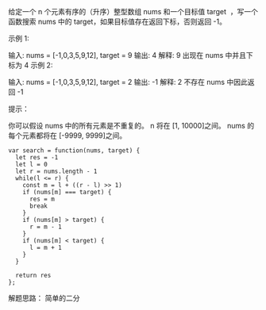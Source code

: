 给定一个 n 个元素有序的（升序）整型数组 nums 和一个目标值 target  ，写一个函数搜索 nums 中的 target，如果目标值存在返回下标，否则返回 -1。


示例 1:

输入: nums = [-1,0,3,5,9,12], target = 9
输出: 4
解释: 9 出现在 nums 中并且下标为 4
示例 2:

输入: nums = [-1,0,3,5,9,12], target = 2
输出: -1
解释: 2 不存在 nums 中因此返回 -1
 

提示：

你可以假设 nums 中的所有元素是不重复的。
n 将在 [1, 10000]之间。
nums 的每个元素都将在 [-9999, 9999]之间。

```
var search = function(nums, target) {
  let res = -1
  let l = 0
  let r = nums.length - 1
  while(l <= r) {
    const m = l + ((r - l) >> 1)
    if (nums[m] === target) {
      res = m
      break
    }
    if (nums[m] > target) {
      r = m - 1
    }
    if (nums[m] < target) {
      l = m + 1
    }
  }

  return res
};
```

解题思路： 简单的二分